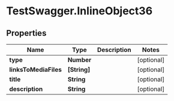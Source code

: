 # TestSwagger.InlineObject36

## Properties

Name | Type | Description | Notes
------------ | ------------- | ------------- | -------------
**type** | **Number** |  | [optional] 
**linksToMediaFiles** | **[String]** |  | [optional] 
**title** | **String** |  | [optional] 
**description** | **String** |  | [optional] 


